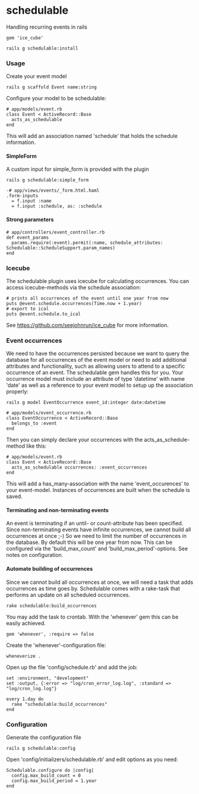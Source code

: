 schedulable
===========

Handling recurring events in rails

```
gem 'ice_cube'
```

```
rails g schedulable:install
```


### Usage

Create your event model
```
rails g scaffold Event name:string
```

Configure your model to be schedulable:
```
# app/models/event.rb
class Event < ActiveRecord::Base
  acts_as_schedulable
end
```
This will add an association named 'schedule' that holds the schedule information. 

#### SimpleForm
A custom input for simple_form is provided with the plugin

```
rails g schedulable:simple_form
```

```
-# app/views/events/_form.html.haml
.form-inputs
  = f.input :name
  = f.input :schedule, as: :schedule
```

#### Strong parameters
```
# app/controllers/event_controller.rb
def event_params
  params.require(:event).permit(:name, schedule_attributes: Schedulable::ScheduleSupport.param_names)
end
```

### Icecube
The schedulable plugin uses icecube for calculating occurrences. 
You can access icecube-methods via the schedule association:
```
# prints all occurrences of the event until one year from now
puts @event.schedule.occurrences(Time.now + 1.year)
# export to ical
puts @event.schedule.to_ical
```
See https://github.com/seejohnrun/ice_cube for more information.

### Event occurrences
We need to have the occurrences persisted because we want to query the database for all occurrences of the event model or need to add additional attributes and functionality, such as allowing users to attend to a specific occurrence of an event.
The schedulable gem handles this for you. 
Your occurrence model must include an attribute of type 'datetime' with name 'date' as well as a reference to your event model to setup up the association properly:  

```
rails g model EventOccurrence event_id:integer date:datetime
```

```
# app/models/event_occurrence.rb
class EventOccurrence < ActiveRecord::Base
  belongs_to :event
end
```

Then you can simply declare your occurrences with the acts_as_schedule-method like this:
```
# app/models/event.rb
class Event < ActiveRecord::Base
  acts_as_schedulable occurrences: :event_occurrences
end
```
This will add a has_many-association with the name 'event_occurences' to your event-model. 
Instances of occurrences are built when the schedule is saved.

#### Terminating and non-terminating events
An event is terminating if an until- or count-attribute has been specified. 
Since non-terminating events have infinite occurrences, we cannot build all occurrences at once ;-)
So we need to limit the number of occurrences in the database. 
By default this will be one year from now. 
This can be configured via the 'build_max_count' and 'build_max_period'-options. 
See notes on configuration. 

#### Automate building of occurrences
Since we cannot build all occurrences at once, we will need a task that adds occurrences as time goes by. 
Schedulable comes with a rake-task that performs an update on all scheduled occurrences. 
```
rake schedulable:build_occurrences
```
You may add the task to crontab. 
With the 'whenever' gem this can be easily achieved. 
```
gem 'whenever', :require => false
```
Create the 'whenever'-configuration file:
```
wheneverize .
```
Open up the file 'config/schedule.rb' and add the job:
```
set :environment, "development"
set :output, {:error => "log/cron_error_log.log", :standard => "log/cron_log.log"}

every 1.day do
  rake "schedulable:build_occurrences"
end
```


### Configuration
Generate the configuration file
```
rails g schedulable:config
```
Open 'config/initializers/schedulable.rb' and edit options as you need:
```
Schedulable.configure do |config|
  config.max_build_count = 0
  config.max_build_period = 1.year
end
```










